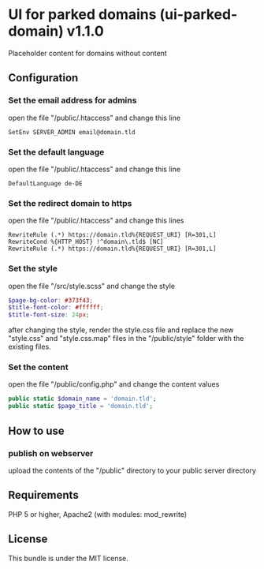 # UI for parked domains (ui-parked-domain) v1.1.0

Placeholder content for domains without content

## Configuration

### Set the email address for admins

open the file "/public/.htaccess" and change this line

```htaccess
SetEnv SERVER_ADMIN email@domain.tld
```

### Set the default language

open the file "/public/.htaccess" and change this line

```htaccess
DefaultLanguage de-DE
```

### Set the redirect domain to https

open the file "/public/.htaccess" and change this lines

```htaccess
RewriteRule (.*) https://domain.tld%{REQUEST_URI} [R=301,L]
RewriteCond %{HTTP_HOST} !^domain\.tld$ [NC]
RewriteRule (.*) https://domain.tld%{REQUEST_URI} [R=301,L]
```

### Set the style

open the file "/src/style.scss" and change the style

```scss
$page-bg-color: #373f43;
$title-font-color: #ffffff;
$title-font-size: 24px;
```

after changing the style, render the style.css file and replace the new "style.css" and "style.css.map" files in the "/public/style" folder with the existing files.

### Set the content

open the file "/public/config.php" and change the content values

```php
public static $domain_name = 'domain.tld';
public static $page_title = 'domain.tld';
```

## How to use

### publish on webserver

upload the contents of the "/public" directory to your public server directory

## Requirements

PHP 5 or higher, Apache2 (with modules: mod_rewrite)

## License

This bundle is under the MIT license.
